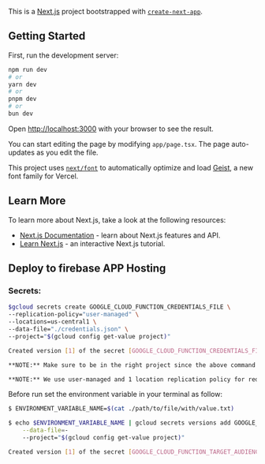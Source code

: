 This is a [Next.js](https://nextjs.org) project bootstrapped with [`create-next-app`](https://nextjs.org/docs/app/api-reference/cli/create-next-app).

## Getting Started

First, run the development server:

```bash
npm run dev
# or
yarn dev
# or
pnpm dev
# or
bun dev
```

Open [http://localhost:3000](http://localhost:3000) with your browser to see the result.

You can start editing the page by modifying `app/page.tsx`. The page auto-updates as you edit the file.

This project uses [`next/font`](https://nextjs.org/docs/app/building-your-application/optimizing/fonts) to automatically optimize and load [Geist](https://vercel.com/font), a new font family for Vercel.

## Learn More

To learn more about Next.js, take a look at the following resources:

- [Next.js Documentation](https://nextjs.org/docs) - learn about Next.js features and API.
- [Learn Next.js](https://nextjs.org/learn) - an interactive Next.js tutorial.

## Deploy to firebase APP Hosting

### Secrets:

```bash
$gcloud secrets create GOOGLE_CLOUD_FUNCTION_CREDENTIALS_FILE \
--replication-policy="user-managed" \
--locations=us-central1 \
--data-file="./credentials.json" \
--project="$(gcloud config get-value project)" 

Created version [1] of the secret [GOOGLE_CLOUD_FUNCTION_CREDENTIALS_FILE].

**NOTE:** Make sure to be in the right project since the above command will get the value from the current one.

**NOTE:** We use user-managed and 1 location replication policy for reducing cost (different use case will require change this behavior)
```

Before run set the environment variable in your terminal as follow:

```bash
$ ENVIRONMENT_VARIABLE_NAME=$(cat ./path/to/file/with/value.txt)

$ echo $ENVIRONMENT_VARIABLE_NAME | gcloud secrets versions add GOOGLE_CLOUD_FUNCTION_TARGET_AUDIENCE  \
    --data-file=-  
    --project="$(gcloud config get-value project)"

Created version [1] of the secret [GOOGLE_CLOUD_FUNCTION_TARGET_AUDIENCE].
```

